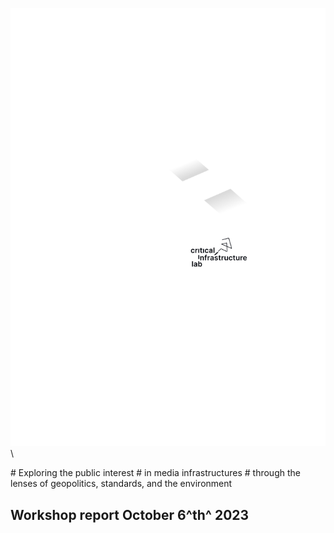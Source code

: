 ![](../assets/images/cover.svg)\

<div id="header">
# Exploring the public interest
# in media infrastructures
# through the lenses of geopolitics, standards, and the environment
</div>

## Workshop report October 6^th^ 2023

<span class="category all"><!-- dot: possible values: all, environment,
geopolitics, standards, standards-geopolitics, environment-geopolitics,
environment-standards ---></span>


